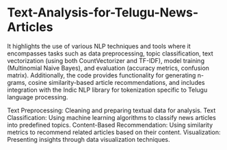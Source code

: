 # Text-Analysis-for-Telugu-News-Articles
It highlights the use of various NLP techniques and tools where it encompasses tasks such as data preprocessing, topic classification, text vectorization (using both CountVectorizer and TF-IDF), model training (Multinomial Naive Bayes), and evaluation (accuracy metrics, confusion matrix). Additionally, the code provides functionality for generating n-grams, cosine similarity-based article recommendations, and includes integration with the Indic NLP library for tokenization specific to Telugu language processing.

Text Preprocessing: Cleaning and preparing textual data for analysis.
Text Classification: Using machine learning algorithms to classify news articles into predefined topics.
Content-Based Recommendation: Using similarity metrics to recommend related articles based on their content.
Visualization: Presenting insights through data visualization techniques.

